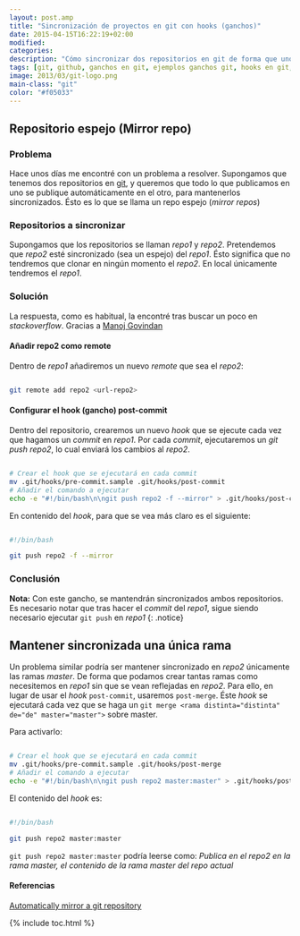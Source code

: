 ```yaml
---
layout: post.amp
title: "Sincronización de proyectos en git con hooks (ganchos)"
date: 2015-04-15T16:22:19+02:00
modified:
categories:
description: "Cómo sincronizar dos repositorios en git de forma que uno sea el espejo del otro, y cómo mantener sincronizada únicamente una rama."
tags: [git, github, ganchos en git, ejemplos ganchos git, hooks en git, ejemplos hooks en git, post-commit, pre-commit, post-merge, sincronizar repositorios en git, repositorios espejo git, mirror repos]
image: 2013/03/git-logo.png
main-class: "git"
color: "#f05033"
---
```


<figure>
<amp-img layout="responsive" src="/assets/img/2013/03/git-logo.png" title="Sincronización de proyectos en git con hooks (ganchos)" alt="Sincronización de proyectos en git con hooks (ganchos)" width="910px" height="380px" />
</figure>

## Repositorio espejo (Mirror repo)

### Problema

Hace unos días me encontré con un problema a resolver. Supongamos que tenemos dos repositorios en [git](/mini-tutorial-y-chuleta-de-comandos-git/ "Chuleta de comandos en git"), y queremos que todo lo que publicamos en uno se publique automáticamente en el otro, para mantenerlos sincronizados. Ésto es lo que se llama un repo espejo (_mirror repos_)

<!--ad-->

### Repositorios a sincronizar

Supongamos que los repositorios se llaman _repo1_ y _repo2_. Pretendemos que _repo2_ esté sincronizado (sea un espejo) del _repo1_. Ésto significa que no tendremos que clonar en ningún momento el _repo2_. En local únicamente tendremos el _repo1_.

### Solución

La respuesta, como es habitual, la encontré tras buscar un poco en _stackoverflow_. Gracias a [Manoj Govindan](http://stackoverflow.com/users/140185/manoj-govindan "Perfil en stackoverflow")

#### Añadir repo2 como remote

Dentro de _repo1_ añadiremos un nuevo _remote_ que sea el _repo2_:

```bash

git remote add repo2 <url-repo2>

```

#### Configurar el hook (gancho) post-commit

Dentro del repositorio, crearemos un nuevo _hook_ que se ejecute cada vez que hagamos un _commit_ en _repo1_. Por cada _commit_, ejecutaremos un _git push repo2_, lo cual enviará los cambios al _repo2_.

```bash

# Crear el hook que se ejecutará en cada commit
mv .git/hooks/pre-commit.sample .git/hooks/post-commit
# Añadir el comando a ejecutar
echo -e "#!/bin/bash\n\ngit push repo2 -f --mirror" > .git/hooks/post-commit

```

En contenido del _hook_, para que se vea más claro es el siguiente:

```bash

#!/bin/bash

git push repo2 -f --mirror

```

### Conclusión

**Nota:** Con este gancho, se mantendrán sincronizados ambos repositorios. Es necesario notar que tras hacer el _commit_ del _repo1_, sigue siendo necesario ejecutar `git push` en _repo1_
{: .notice}

## Mantener sincronizada una única rama

Un problema similar podría ser mantener sincronizado en _repo2_ únicamente las ramas _master_. De forma que podamos crear tantas ramas como necesitemos en _repo1_ sin que se vean reflejadas en _repo2_. Para ello, en lugar de usar el _hook_ `post-commit`, usaremos `post-merge`. Éste _hook_ se ejecutará cada vez que se haga un `git merge <rama distinta="distinta" de="de" master="master">` sobre master.

Para activarlo:

```bash

# Crear el hook que se ejecutará en cada commit
mv .git/hooks/pre-commit.sample .git/hooks/post-merge
# Añadir el comando a ejecutar
echo -e "#!/bin/bash\n\ngit push repo2 master:master" > .git/hooks/post-merge

```

El contenido del _hook_ es:

```bash

#!/bin/bash

git push repo2 master:master

```

`git push repo2 master:master` podría leerse como: _Publica en el repo2 en la rama master, el contenido de la rama master del repo actual_

#### Referencias

[Automatically mirror a git repository](http://stackoverflow.com/questions/3583061/automatically-mirror-a-git-repository)

{% include toc.html %}
</rama></url-repo2>